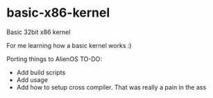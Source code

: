 # basic-x86-kernel
Basic 32bit x86 kernel

For me learning how a basic kernel works :)

Porting things to AlienOS
TO-DO:
- Add build scripts
- Add usage
- Add how to setup cross compiler. That was really a pain in the ass 
